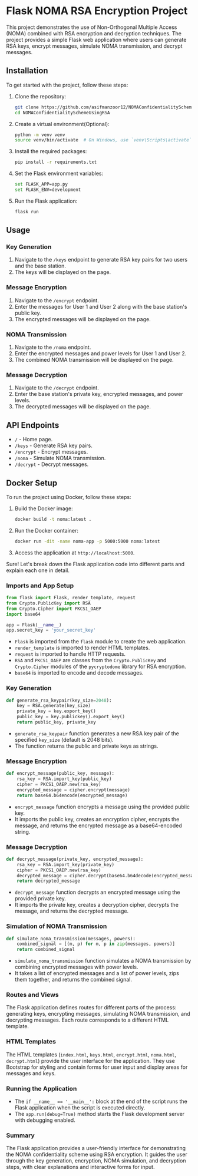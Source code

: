 
# Flask NOMA RSA Encryption Project

This project demonstrates the use of Non-Orthogonal Multiple Access (NOMA) combined with RSA encryption and decryption techniques. The project provides a simple Flask web application where users can generate RSA keys, encrypt messages, simulate NOMA transmission, and decrypt messages.


## Installation

To get started with the project, follow these steps:

1. Clone the repository:
   ```sh
   git clone https://github.com/asifmanzoor12/NOMAConfidentialitySchemeUsingRSA.git
   cd NOMAConfidentialitySchemeUsingRSA
   ```

2. Create a virtual environment(Optional):
   ```sh
   python -m venv venv
   source venv/bin/activate  # On Windows, use `venv\Scripts\activate`
   ```

3. Install the required packages:
   ```sh
   pip install -r requirements.txt
   ```

4. Set the Flask environment variables:
   ```sh
   set FLASK_APP=app.py
   set FLASK_ENV=development
   ```

5. Run the Flask application:
   ```sh
   flask run
   ```

## Usage

### Key Generation

1. Navigate to the `/keys` endpoint to generate RSA key pairs for two users and the base station.
2. The keys will be displayed on the page.

### Message Encryption

1. Navigate to the `/encrypt` endpoint.
2. Enter the messages for User 1 and User 2 along with the base station's public key.
3. The encrypted messages will be displayed on the page.

### NOMA Transmission

1. Navigate to the `/noma` endpoint.
2. Enter the encrypted messages and power levels for User 1 and User 2.
3. The combined NOMA transmission will be displayed on the page.

### Message Decryption

1. Navigate to the `/decrypt` endpoint.
2. Enter the base station's private key, encrypted messages, and power levels.
3. The decrypted messages will be displayed on the page.

## API Endpoints

- `/` - Home page.
- `/keys` - Generate RSA key pairs.
- `/encrypt` - Encrypt messages.
- `/noma` - Simulate NOMA transmission.
- `/decrypt` - Decrypt messages.

## Docker Setup

To run the project using Docker, follow these steps:

1. Build the Docker image:
   ```sh
   docker build -t noma:latest .
   ```

2. Run the Docker container:
   ```sh
   docker run -dit -name noma-app -p 5000:5000 noma:latest
   ```

3. Access the application at `http://localhost:5000`.


Sure! Let's break down the Flask application code into different parts and explain each one in detail.

### Imports and App Setup

```python
from flask import Flask, render_template, request
from Crypto.PublicKey import RSA
from Crypto.Cipher import PKCS1_OAEP
import base64

app = Flask(__name__)
app.secret_key = 'your_secret_key'
```

- `Flask` is imported from the `flask` module to create the web application.
- `render_template` is imported to render HTML templates.
- `request` is imported to handle HTTP requests.
- `RSA` and `PKCS1_OAEP` are classes from the `Crypto.PublicKey` and `Crypto.Cipher` modules of the `pycryptodome` library for RSA encryption.
- `base64` is imported to encode and decode messages.

### Key Generation

```python
def generate_rsa_keypair(key_size=2048):
    key = RSA.generate(key_size)
    private_key = key.export_key()
    public_key = key.publickey().export_key()
    return public_key, private_key
```

- `generate_rsa_keypair` function generates a new RSA key pair of the specified `key_size` (default is 2048 bits).
- The function returns the public and private keys as strings.

### Message Encryption

```python
def encrypt_message(public_key, message):
    rsa_key = RSA.import_key(public_key)
    cipher = PKCS1_OAEP.new(rsa_key)
    encrypted_message = cipher.encrypt(message)
    return base64.b64encode(encrypted_message)
```

- `encrypt_message` function encrypts a message using the provided public key.
- It imports the public key, creates an encryption cipher, encrypts the message, and returns the encrypted message as a base64-encoded string.

### Message Decryption

```python
def decrypt_message(private_key, encrypted_message):
    rsa_key = RSA.import_key(private_key)
    cipher = PKCS1_OAEP.new(rsa_key)
    decrypted_message = cipher.decrypt(base64.b64decode(encrypted_message))
    return decrypted_message
```

- `decrypt_message` function decrypts an encrypted message using the provided private key.
- It imports the private key, creates a decryption cipher, decrypts the message, and returns the decrypted message.

### Simulation of NOMA Transmission

```python
def simulate_noma_transmission(messages, powers):
    combined_signal = [(m, p) for m, p in zip(messages, powers)]
    return combined_signal
```

- `simulate_noma_transmission` function simulates a NOMA transmission by combining encrypted messages with power levels.
- It takes a list of encrypted messages and a list of power levels, zips them together, and returns the combined signal.

### Routes and Views

The Flask application defines routes for different parts of the process: generating keys, encrypting messages, simulating NOMA transmission, and decrypting messages. Each route corresponds to a different HTML template.

### HTML Templates

The HTML templates (`index.html`, `keys.html`, `encrypt.html`, `noma.html`, `decrypt.html`) provide the user interface for the application. They use Bootstrap for styling and contain forms for user input and display areas for messages and keys.

### Running the Application

- The `if __name__ == '__main__':` block at the end of the script runs the Flask application when the script is executed directly.
- The `app.run(debug=True)` method starts the Flask development server with debugging enabled.

### Summary

The Flask application provides a user-friendly interface for demonstrating the NOMA confidentiality scheme using RSA encryption. It guides the user through the key generation, encryption, NOMA simulation, and decryption steps, with clear explanations and interactive forms for input.
